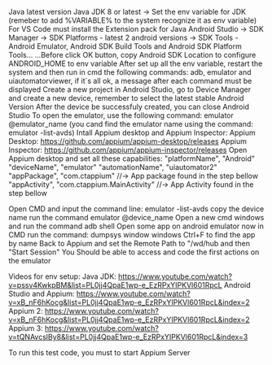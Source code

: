 Java latest version
Java JDK 8 or latest -> Set the env variable for JDK (remeber to add %VARIABLE% to the system recognize it as env variable)
For VS Code must install the Extension pack for Java
Android Studio -> SDK Manager -> SDK Platforms - latest 2 android versions -> SDK Tools - Android Emulator, Android SDK Build Tools and Android SDK Platform Tools...
...Before click OK button, copy Android SDK Location to configure ANDROID_HOME to env variable
After set up all the env variable, restart the system and then run in cmd the following commands: adb, emulator and uiautomatorviewer, if it´s all ok, a message after each command must be displayed
Create a new project in Android Studio, go to Device Manager and create a new device, remember to select the latest stable Android Version
After the device be successfuly created, you can close Android Studio
To open the emulator, use the following command: emulator @emulator_name (you cand find the emulator name using the command: emulator -list-avds)
Intall Appium desktop and Appium Inspector:
Appium Desktop: https://github.com/appium/appium-desktop/releases
Appium Inspector: https://github.com/appium/appium-inspector/releases
Open Appium desktop and set all these capabilities:
"platformName", "Android"
"deviceName", "emulator"
"automationName", "uiautomator2"
"appPackage", "com.ctappium" //-> App package found in the step bellow
"appActivity", "com.ctappium.MainActivity" //-> App Activity found in the step bellow

Open CMD and input the command line: emulator -list-avds
copy the device name
run the command emulator @device_name
Open a new cmd windows and run the command adb shell
Open some app on android emulator
now in CMD run the command: dumpsys window windows
Ctrl+F to find the app by name
Back to Appium and set the Remote Path to "/wd/hub and then "Start Session"
You Should be able to access and code the first actions on the emulator

Videos for env setup:
Java JDK: https://www.youtube.com/watch?v=pssv4KwkpBM&list=PL0jj4QpaE1wp-e_EzRPxYIPKVl601RpcL
Android Studio and Appium: https://www.youtube.com/watch?v=xB_nF6hKocg&list=PL0jj4QpaE1wp-e_EzRPxYIPKVl601RpcL&index=2
Appium 2: https://www.youtube.com/watch?v=xB_nF6hKocg&list=PL0jj4QpaE1wp-e_EzRPxYIPKVl601RpcL&index=2
Appium 3: https://www.youtube.com/watch?v=tQNAvcslBy8&list=PL0jj4QpaE1wp-e_EzRPxYIPKVl601RpcL&index=3

To run this test code, you must to start Appium Server